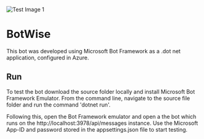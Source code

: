 ![Test Image 1](https://github.com/foxe22/Election-Bot-20/blob/master/Header.png)

# BotWise
This bot was developed using Microsoft Bot Framework as a .dot net application, configured in Azure.

## Run
To test the bot download the source folder locally and install Microsoft Bot Framework Emulator. From the command line, navigate to the source file folder and run the command 'dotnet run'. 

Following this, open the Bot Framework emulator and open a the bot which runs on the http://localhost:3978/api/messages instance. Use the Microsoft App-ID and password stored in the appsettings.json file to start testing.